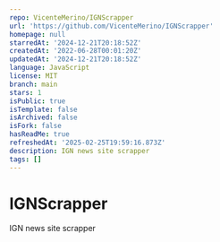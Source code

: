 ```yaml
---
repo: VicenteMerino/IGNScrapper
url: 'https://github.com/VicenteMerino/IGNScrapper'
homepage: null
starredAt: '2024-12-21T20:18:52Z'
createdAt: '2022-06-28T00:01:20Z'
updatedAt: '2024-12-21T20:18:52Z'
language: JavaScript
license: MIT
branch: main
stars: 1
isPublic: true
isTemplate: false
isArchived: false
isFork: false
hasReadMe: true
refreshedAt: '2025-02-25T19:59:16.873Z'
description: IGN news site scrapper
tags: []
---
```


# IGNScrapper
IGN news site scrapper
